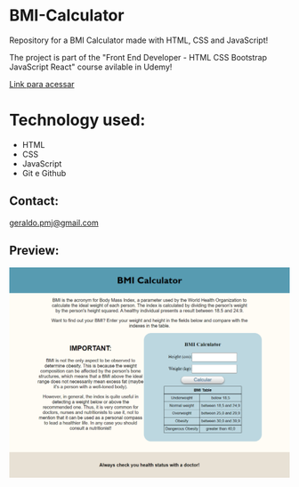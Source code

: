 # BMI-Calculator
Repository for a BMI Calculator made with HTML, CSS and JavaScript!

The project is part of the "Front End Developer - HTML CSS Bootstrap JavaScript React" course avilable in Udemy!

[Link para acessar](https://geraldopmj.github.io/BMI-Calculator/)

# Technology used:

- HTML
- CSS
- JavaScript
- Git e Github

## Contact:

geraldo.pmj@gmail.com

## Preview:

![preview](./preview2.png)
